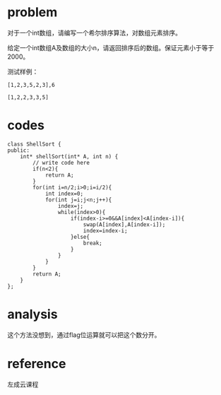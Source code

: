 # problem
对于一个int数组，请编写一个希尔排序算法，对数组元素排序。

给定一个int数组A及数组的大小n，请返回排序后的数组。保证元素小于等于2000。

测试样例：
```
[1,2,3,5,2,3],6
```
```
[1,2,2,3,3,5]
```

# codes
```
class ShellSort {
public:
    int* shellSort(int* A, int n) {
        // write code here
        if(n<2){
            return A;
        }
        for(int i=n/2;i>0;i=i/2){
            int index=0;
            for(int j=i;j<n;j++){
                index=j;
                while(index>0){
                    if(index-i>=0&&A[index]<A[index-i]){
                        swap(A[index],A[index-i]);
                        index=index-i;
                    }else{
                        break;
                    }
                }
            }
        }
        return A;
    }
};
```

# analysis
这个方法没想到，通过flag位运算就可以把这个数分开。

# reference
左成云课程